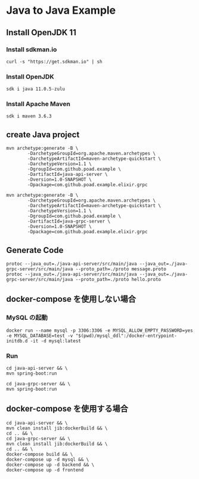# Java to Java Example

## Install OpenJDK 11

### Install sdkman.io

```$sh
curl -s "https://get.sdkman.io" | sh
```

### Install OpenJDK

```$sh
sdk i java 11.0.5-zulu
```

### Install Apache Maven

```$sh
sdk i maven 3.6.3
```

## create Java project

```$sh
mvn archetype:generate -B \
        -DarchetypeGroupId=org.apache.maven.archetypes \
        -DarchetypeArtifactId=maven-archetype-quickstart \
        -DarchetypeVersion=1.1 \
        -DgroupId=com.github.poad.example \
        -DartifactId=java-api-server \
        -Dversion=1.0-SNAPSHOT \
        -Dpackage=com.github.poad.example.elixir.grpc

mvn archetype:generate -B \
        -DarchetypeGroupId=org.apache.maven.archetypes \
        -DarchetypeArtifactId=maven-archetype-quickstart \
        -DarchetypeVersion=1.1 \
        -DgroupId=com.github.poad.example \
        -DartifactId=java-grpc-server \
        -Dversion=1.0-SNAPSHOT \
        -Dpackage=com.github.poad.example.elixir.grpc
```

## Generate Code

```$sh
protoc --java_out=./java-api-server/src/main/java --java_out=./java-grpc-server/src/main/java --proto_path=./proto message.proto
protoc --java_out=./java-api-server/src/main/java --java_out=./java-grpc-server/src/main/java --proto_path=./proto hello.proto
```

## docker-compose を使用しない場合

### MySQL の起動

```$sh
docker run --name mysql -p 3306:3306 -e MYSQL_ALLOW_EMPTY_PASSWORD=yes -e MYSQL_DATABASE=test -v "$(pwd)/mysql_ddl":/docker-entrypoint-initdb.d -it -d mysql:latest
```

### Run

```$sh
cd java-api-server && \
mvn spring-boot:run
```

```$sh
cd java-grpc-server && \
mvn spring-boot:run
```

## docker-compose を使用する場合

```$sh
cd java-api-server && \
mvn clean install jib:dockerBuild && \
cd .. && \
cd java-grpc-server && \
mvn clean install jib:dockerBuild && \
cd .. && \
docker-compose build && \
docker-compose up -d mysql && \
docker-compose up -d backend && \
docker-compose up -d frontend
```
